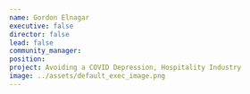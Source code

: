 ```yaml
---
name: Gordon Elnagar
executive: false
director: false
lead: false
community_manager: 
position:  
project: Avoiding a COVID Depression, Hospitality Industry
image: ../assets/default_exec_image.png
---
```

